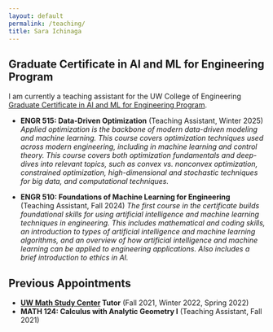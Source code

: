 ```yaml
---
layout: default
permalink: /teaching/
title: Sara Ichinaga
---
```


## Graduate Certificate in AI and ML for Engineering Program
I am currently a teaching assistant for the UW College of Engineering [Graduate Certificate in AI and ML for Engineering Program](https://www.engr.washington.edu/admission/professional-masters-certificates/artificial-intelligence-and-machine-learning-certificate).

- **ENGR 515: Data-Driven Optimization** (Teaching Assistant, Winter 2025)
_Applied optimization is the backbone of modern data-driven modeling and machine learning. This course covers optimization techniques used across modern engineering, including in machine learning and control theory. This course covers both optimization fundamentals and deep-dives into relevant topics, such as convex vs. nonconvex optimization, constrained optimization, high-dimensional and stochastic techniques for big data, and computational techniques._

- **ENGR 510: Foundations of Machine Learning for Engineering** (Teaching Assistant, Fall 2024)
_The first course in the certificate builds foundational skills for using artificial intelligence and machine learning techniques in engineering. This includes mathematical and coding skills, an introduction to types of artificial intelligence and machine learning algorithms, and an overview of how artificial intelligence and machine learning can be applied to engineering applications. Also includes a brief introduction to ethics in AI._

## Previous Appointments
- **[UW Math Study Center](https://sites.math.washington.edu/~msc/) Tutor** (Fall 2021, Winter 2022, Spring 2022)
- **MATH 124: Calculus with Analytic Geometry I** (Teaching Assistant, Fall 2021)
